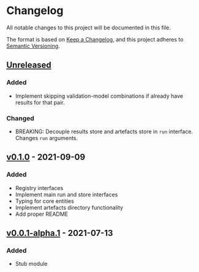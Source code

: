 # Changelog
All notable changes to this project will be documented in this file.

The format is based on [Keep a Changelog](https://keepachangelog.com/en/1.0.0/),
and this project adheres to [Semantic Versioning](https://semver.org/spec/v2.0.0.html).

## [Unreleased]

### Added
- Implement skipping validation-model combinations if already have results for that pair.

### Changed
- BREAKING: Decouple results store and artefacts store in `run` interface. Changes `run` arguments.


## [v0.1.0] - 2021-09-09
### Added
- Registry interfaces
- Implement main run and store interfaces
- Typing for core entities
- Implement artefacts directory functionality
- Add proper README

## [v0.0.1-alpha.1] - 2021-07-13
### Added
- Stub module

[Unreleased]: https://github.com/datavaluepeople/kotsu/compare/v0.1.0...HEAD
[v0.1.0]: https://github.com/datavaluepeople/kotsu/compare/v0.0.1-alpha.1...v0.1.0
[v0.0.1-alpha.1]: https://github.com/datavaluepeople/kotsu/releases/tag/v0.0.1-alpha.1
